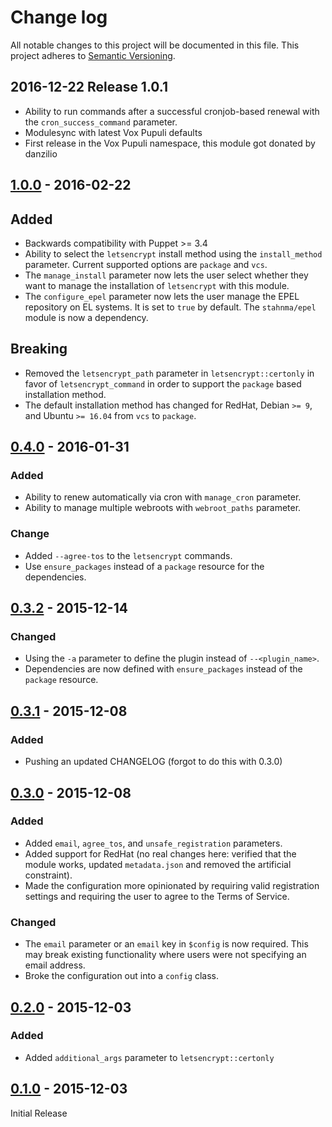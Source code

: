 # Change log
All notable changes to this project will be documented in this file. This project adheres to [Semantic Versioning](http://semver.org/).

## 2016-12-22 Release 1.0.1
- Ability to run commands after a successful cronjob-based renewal with the `cron_success_command` parameter.
- Modulesync with latest Vox Pupuli defaults
- First release in the Vox Pupuli namespace, this module got donated by danzilio

## [1.0.0] - 2016-02-22
## Added
- Backwards compatibility with Puppet >= 3.4
- Ability to select the `letsencrypt` install method using the `install_method` parameter. Current supported options are `package` and `vcs`.
- The `manage_install` parameter now lets the user select whether they want to manage the installation of `letsencrypt` with this module.
- The `configure_epel` parameter now lets the user manage the EPEL repository on EL systems. It is set to `true` by default. The `stahnma/epel` module is now a dependency.

## Breaking
- Removed the `letsencrypt_path` parameter in `letsencrypt::certonly` in favor of `letsencrypt_command` in order to support the `package` based installation method.
- The default installation method has changed for RedHat, Debian `>= 9`, and Ubuntu `>= 16.04` from `vcs` to `package`.

## [0.4.0] - 2016-01-31
### Added
- Ability to renew automatically via cron with `manage_cron` parameter.
- Ability to manage multiple webroots with `webroot_paths` parameter.

### Change
- Added `--agree-tos` to the `letsencrypt` commands.
- Use `ensure_packages` instead of a `package` resource for the dependencies.

## [0.3.2] - 2015-12-14
### Changed
- Using the `-a` parameter to define the plugin instead of `--<plugin_name>`.
- Dependencies are now defined with `ensure_packages` instead of the `package` resource.

## [0.3.1] - 2015-12-08
### Added
- Pushing an updated CHANGELOG (forgot to do this with 0.3.0)

## [0.3.0] - 2015-12-08
### Added
- Added `email`, `agree_tos`, and `unsafe_registration` parameters.
- Added support for RedHat (no real changes here: verified that the module works, updated `metadata.json` and removed the artificial constraint).
- Made the configuration more opinionated by requiring valid registration settings and requiring the user to agree to the Terms of Service.

### Changed
- The `email` parameter or an `email` key in `$config` is now required. This may break existing functionality where users were not specifying an email address.
- Broke the configuration out into a `config` class.

## [0.2.0] - 2015-12-03
### Added
- Added `additional_args` parameter to `letsencrypt::certonly`

## [0.1.0] - 2015-12-03
Initial Release

[unreleased]: https://github.com/danzilio/puppet-letsencrypt/compare/v1.0.1...HEAD
[1.0.1]: https://github.com/voxpupuli/puppet-letsencrypt/compare/v1.0.0...v1.0.1
[1.0.0]: https://github.com/voxpupuli/puppet-letsencrypt/compare/v0.4.0...v1.0.0
[0.4.0]: https://github.com/voxpupuli/puppet-letsencrypt/compare/v0.3.2...v0.4.0
[0.3.2]: https://github.com/voxpupuli/puppet-letsencrypt/compare/v0.3.1...v0.3.2
[0.3.1]: https://github.com/voxpupuli/puppet-letsencrypt/compare/v0.3.0...v0.3.1
[0.3.0]: https://github.com/voxpupuli/puppet-letsencrypt/compare/v0.2.0...v0.3.0
[0.2.0]: https://github.com/voxpupuli/puppet-letsencrypt/compare/v0.1.0...v0.2.0
[0.1.0]: https://github.com/voxpupuli/puppet-letsencrypt/tree/v0.1.0
